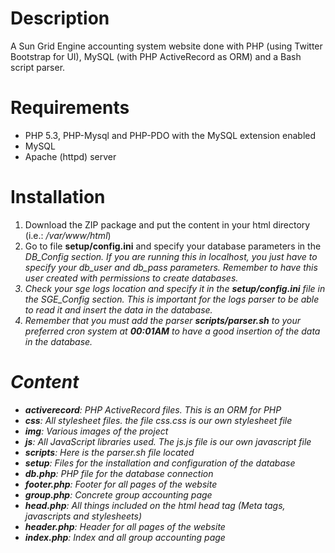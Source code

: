 Description
===========

A Sun Grid Engine accounting system website done with PHP (using Twitter Bootstrap for UI), MySQL (with PHP ActiveRecord as ORM) and a Bash script parser.

Requirements
============

- PHP 5.3, PHP-Mysql and PHP-PDO with the MySQL extension enabled
- MySQL
- Apache (httpd) server

Installation
============

1. Download the ZIP package and put the content in your html directory (i.e.: <i>/var/www/html</i>)
2. Go to file <b>setup/config.ini</b> and specify your database parameters in the <i>DB_Config<i> section. If you are running this in localhost, you just have to specify your <i>db_user</i> and <i>db_pass</i> parameters. Remember to have this user created with permissions to create databases.
3. Check your sge logs location and specify it in the <b>setup/config.ini</b> file in the <i>SGE_Config</i> section. This is important for the logs parser to be able to read it and insert the data in the database.
4. Remember that you must add the parser <b>scripts/parser.sh</b> to your preferred cron system at <b>00:01AM</b> to have a good insertion of the data in the database.

Content
=======

- <b>activerecord</b>: PHP ActiveRecord files. This is an ORM for PHP
- <b>css</b>: All stylesheet files. the file <i>css.css</i> is our own stylesheet file
- <b>img</b>: Various images of the project
- <b>js</b>: All JavaScript libraries used. The <i>js.js</i> file is our own javascript file
- <b>scripts</b>: Here is the <i>parser.sh</i> file located
- <b>setup</b>: Files for the installation and configuration of the database
- <b>db.php</b>: PHP file for the database connection
- <b>footer.php</b>: Footer for all pages of the website
- <b>group.php</b>: Concrete group accounting page
- <b>head.php</b>: All things included on the html head tag (Meta tags, javascripts and stylesheets)
- <b>header.php</b>: Header for all pages of the website
- <b>index.php</b>: Index and all group accounting page
